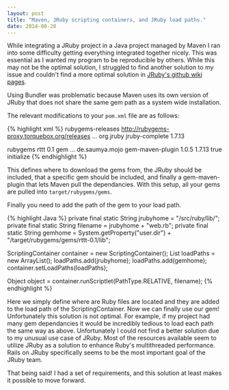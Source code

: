 ```yaml
---
layout: post
title: "Maven, JRuby scripting containers, and JRuby load paths."
date: 2014-08-28
---
```


While integrating a JRuby project in a Java project managed by Maven I ran into some difficulty getting everything integrated together nicely. This was essential as I wanted my program to be reproducible by others. While this may not be the optimal solution, I struggled to find another solution to my issue and couldn't find a more optimal solution in [JRuby's github wiki pages][jrgh]. 

Using Bundler was problematic because Maven uses its own version of JRuby that does not share the same gem path as a system wide installation. 

The relevant modifications to your `pom.xml` file are as follows: 

{% highlight xml %}
<repositories>
    <repository>
        <id>rubygems-releases</id>
        <url>http://rubygems-proxy.torquebox.org/releases</url>
    </repository>
</repositories>
...
<dependency>
    <groupId>org.jruby</groupId>
    <artifactId>jruby-complete</artifactId>
    <version>1.7.13</version>
</dependency>

<dependency>
	<groupId>rubygems</groupId>
    <artifactId>rttt</artifactId>
    <version>0.1</version>
    <type>gem</type>
</dependency>
...
<plugin>
	<groupId>de.saumya.mojo</groupId>
	<artifactId>gem-maven-plugin</artifactId>
	<version>1.0.5</version>
	<configuration>
	    <jrubyVersion>1.7.13</jrubyVersion>
	    <includeRubygemsInResources>true</includeRubygemsInResources>
	</configuration>
	<executions>
	    <execution>
	        <goals>
	            <goal>initialize</goal>
	        </goals>
	    </execution>
	</execution>
</plugin>
{% endhighlight %}

This defines where to download the gems from, the JRuby should be included, that a specific gem should be included, and finally a gem-maven-plugin that lets Maven pull the dependancies. With this setup, all your gems are pulled into `target/rubygems/gems`.

Finally you need to add the path of the gem to your load path. 

{% highlight Java %}
private final static String jrubyhome = "/src/ruby/lib/";
private final static String filename = jrubyhome + "web.rb";
private final static String gemhome = System.getProperty("user.dir") + "/target/rubygems/gems/rttt-0.1/lib";

ScriptingContainer container = new ScriptingContainer();
List<String> loadPaths = new ArrayList<String>();
loadPaths.add(jrubyhome);
loadPaths.add(gemhome);
container.setLoadPaths(loadPaths);

Object object = container.runScriptlet(PathType.RELATIVE, filename);
{% endhighlight %}

Here we simply define where are Ruby files are located and they are added to the load path of the ScriptingContainer. Now we can finally use our gem! Unfortunately this solution is not optimal. For example, if my project had many gem dependancies it would be incredibly tedious to load each path the same way as above. Unfortunately I could not find a better solution due to my unusual use case of JRuby. Most of the resources available seem to utilize JRuby as a solution to enhance Ruby's multithreaded performance. Rails on JRuby specifically seems to be the most important goal of the JRuby team. 

That being said! I had a set of requirements, and this solution at least makes it possible to move forward. 

[jrgh]: https://github.com/jruby/jruby/wiki/Jruby-Scripting-container-using-Gems-with-a-Maven-Project